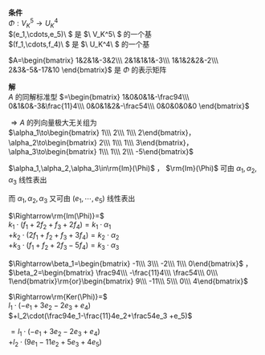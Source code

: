 **条件**  
$\Phi:V^5_K\longrightarrow U^4_K$  
$(e_1,\cdots,e_5)\ $ 是 $\ V_K^5\ $ 的一个基  
$(f_1,\cdots,f_4)\ $ 是 $\ U_K^4\ $ 的一个基  
  
$A=\begin{bmatrix}  
1&2&1&-3&2\\\  
2&1&1&1&-3\\\  
1&1&2&2&-2\\\  
2&3&-5&-17&10  
\end{bmatrix}$ 是 $\Phi$ 的表示矩阵  
  
**解**  
$A$ 的同解标准型 $=\begin{bmatrix}  
1&0&0&1&-\frac94\\\  
0&1&0&-3&\frac{11}4\\\  
0&0&1&2&-\frac54\\\  
0&0&0&0&0  
\end{bmatrix}$  
  
$\Rightarrow A$ 的列向量极大无关组为  
$\alpha_1\to\begin{bmatrix}  
1\\\ 2\\\ 1\\\ 2\end{bmatrix}，  
\alpha_2\to\begin{bmatrix}  
2\\\ 1\\\ 1\\\ 3\end{bmatrix}，  
\alpha_3\to\begin{bmatrix}  
1\\\ 1\\\ 2\\\ -5\end{bmatrix}$  
  
$\alpha_1,\alpha_2,\alpha_3\in\rm{Im}(\Phi)$ ， $\rm{Im}(\Phi)$ 可由 $\alpha_1,\alpha_2,\alpha_3$ 线性表出  
  
而 $\alpha_1,\alpha_2,\alpha_3$ 又可由 $(e_1,\cdots,e_5)$ 线性表出  
  
$\Rightarrow\rm{Im(\Phi)}=$  
$k_1\cdot(f_1+2f_2+f_3+2f_4)=k_1\cdot\alpha_1$  
$+k_2\cdot(2f_1+f_2+f_3+3f_4)=k_2\cdot\alpha_2$  
$+k_3\cdot(f_1+f_2+2f_3-5f_4)=k_3\cdot\alpha_3$  
  
$\Rightarrow\beta_1=\begin{bmatrix}  
-1\\\ 3\\\ -2\\\ 1\\\ 0\end{bmatrix}$ ， $\beta_2=\begin{bmatrix}  
\frac94\\\ -\frac{11}4\\\ \frac54\\\ 0\\\ 1\end{bmatrix}\rm{or}\begin{bmatrix}  
9\\\ -11\\\ 5\\\ 0\\\ 4\end{bmatrix}$  
  
$\Rightarrow\rm{Ker(\Phi)}=$  
$l_1\cdot(-e_1+3e_2-2e_3+e_4)$  
$+l_2\cdot(\frac94e_1-\frac{11}4e_2+\frac54e_3  
+e_5)$  
  
$=l_1\cdot(-e_1+3e_2-2e_3+e_4)$  
$+l_2\cdot(9e_1-11e_2+5e_3+4e_5)$  
  
  
  
